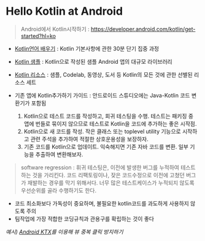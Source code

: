 # Hello Kotlin at Android

> Android에서 Kotlin시작하기 : https://developer.android.com/kotlin/get-started?hl=ko

- [Kotlin언어 배우기](https://developer.android.com/kotlin/learn?hl=ko) :  Kotlin 기본사항에 관한 30분 단기 집중 과정
- [Kotlin 샘플](https://developer.android.com/samples?language=kotlin&hl=ko) : Kotlin으로 작성된 샘플 Android 앱의 대규모 라이브러리
- [Kotlin 리소스](https://developer.android.com/kotlin/resources?hl=ko) : 샘플, Codelab, 동영상, 도서 등 Kotlin의 모든 것에 관한 선별된 리소스 세트

- 기존 앱에 Kotlin추가하기 가이드 :  안드로이드 스튜디오에는 Java-Kotlin 코드 변환기가 포함됨
  1. Kotlin으로 테스트 코드를 작성하고, 회귀 테스팅을 수행. 테스트는 패키징 중 앱에 번들로 묶이지 않으므로 테스트로 Kotlin을 코드에 추가하는 좋은 시작점.
  2. Kotlin으로 새 코드를 작성. 작은 클래스 또는 toplevel utility 기능으로 시작하고 관련 주석을 추가하여 적절한 상호운용성을 보장하자.
  3. 기존 코드를 Kotlin으로 업데이트. 익숙해지면 기존 자바 코드를 변환. 일부 기능을 추출하여 변환해보자.

> software regression : 휘귀 테스팅은, 이전에 발생한 버그를 누적하여 테스트하는 것을 가리킨다. 코드 리팩토링이나, 잦은 코드수정으로 이전에 고쳤던 버그가 재발하는 경우를 막기 위해서다. 너무 많은 테스트케이스가 누적되지 않도록 우선순위를 골라 수행하기도 한다.

- 코드 최소화보다 가독성이 중요하며, 불필요한 kotlin코드를 과도하게 사용하지 않도록 주의
- 팀작업에 가장 적합한 코딩규칙과 관용구를 확립하는 것이 좋다

*예시) [Android KTX](https://blog.yena.io/studynote/2019/12/26/Android-Kotlin-ClickListener.html)를 이용해 뷰 중복 클릭 방지하기*
